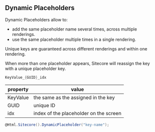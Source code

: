 ## Dynamic Placeholders

Dynamic Placeholders allow to:
- add the same placeholder name several times, across multiple renderings.
- use the same placeholder multiple times in a single rendering.

Unique keys are guaranteed across different renderings and within one rendering.

When more than one placeholder appears, Sitecore will reassign the key with a unique placeholder key. 

```csharp
KeyValue_{GUID}_idx
```

| property | value |
| --- | --- |
| KeyValue | the same as the assigned in the key |
| GUID | unique ID |
| idx | index of the placeholder on the screen |

```csharp
@Html.Sitecore().DynamicPlaceholder("key-name");
```
